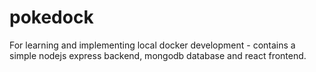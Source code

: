 # pokedock
For learning and implementing local docker development - contains a simple nodejs express backend, mongodb database and react frontend.
